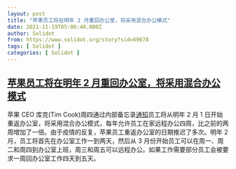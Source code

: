 ```yaml
---
layout: post
title: "苹果员工将在明年 2 月重回办公室，将采用混合办公模式"
date: 2021-11-19T05:06:40.000Z
author: Solidot
from: https://www.solidot.org/story?sid=69678
tags: [ Solidot ]
categories: [ Solidot ]
---
```

<!--1637298400000-->
[苹果员工将在明年 2 月重回办公室，将采用混合办公模式](https://www.solidot.org/story?sid=69678)
------

<div>
苹果 CEO 库克(Tim Cook)周四通过内部备忘录<a href="https://www.theverge.com/2021/11/18/22789631/apple-employees-return-offices-february-1st-hybrid-work-pilot">通知</a>员工将从明年 2 月 1 日开始重返办公室，将采用混合办公模式，每年允许员工在家远程办公四周，比之前的两周增加了一倍。由于疫情的反复，苹果员工重返办公室的日期推迟了多次。明年 2 月，员工将首先在办公室工作一到两天，然后从 3 月份开始员工可以在周一、周二和周四到办公室上班，周三和周五可以远程办公。如果工作需要部分员工会被要求一周回办公室工作四天到五天。
</div>
